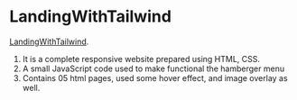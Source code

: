 # LandingWithTailwind

[LandingWithTailwind](https://admiring-montalcini-1fc3e6.netlify.app/).

1. It is a complete responsive website prepared using HTML, CSS.
2. A small JavaScript code used to make functional the hamberger menu
3. Contains 05 html pages, used some hover effect, and image overlay as well.
